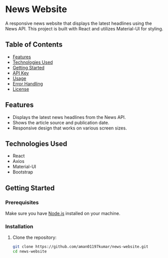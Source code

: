 # News Website

A responsive news website that displays the latest headlines using the News API. This project is built with React and utilizes Material-UI for styling.

## Table of Contents

- [Features](#features)
- [Technologies Used](#technologies-used)
- [Getting Started](#getting-started)
- [API Key](#api-key)
- [Usage](#usage)
- [Error Handling](#error-handling)
- [License](#license)

## Features

- Displays the latest news headlines from the News API.
- Shows the article source and publication date.
- Responsive design that works on various screen sizes.

## Technologies Used

- React
- Axios
- Material-UI
- Bootstrap

## Getting Started

### Prerequisites

Make sure you have [Node.js](https://nodejs.org/) installed on your machine.

### Installation

1. Clone the repository:
   ```bash
   git clone https://github.com/aman01197kumar/news-website.git
   cd news-website
